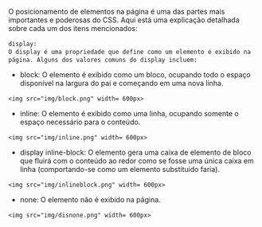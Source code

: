 
O posicionamento de elementos na página é uma das partes mais importantes e poderosas do CSS. Aqui está uma explicação detalhada sobre cada um dos itens mencionados:

    display:
    O display é uma propriedade que define como um elemento é exibido na página. Alguns dos valores comuns do display incluem:

   - block: O elemento é exibido como um bloco, ocupando todo o espaço disponível na largura do pai e começando em uma nova linha. 
   
    <img src="img/block.png" width= 600px>
   
   - inline: O elemento é exibido como uma linha, ocupando somente o espaço necessário para o conteúdo. 
   
    <img src="img/inline.png" width= 600px>
    
   - display inline-block: O elemento gera uma caixa de elemento de bloco que fluirá com o conteúdo ao redor como se fosse uma única caixa em linha (comportando-se como um elemento substituído faria).
   
    <img src="img/inlineblock.png" width= 600px>
   
   - none: O elemento não é exibido na página. 
   
    <img src="img/disnone.png" width= 600px>
   
   
  
       
     
  
    
    


    
    
